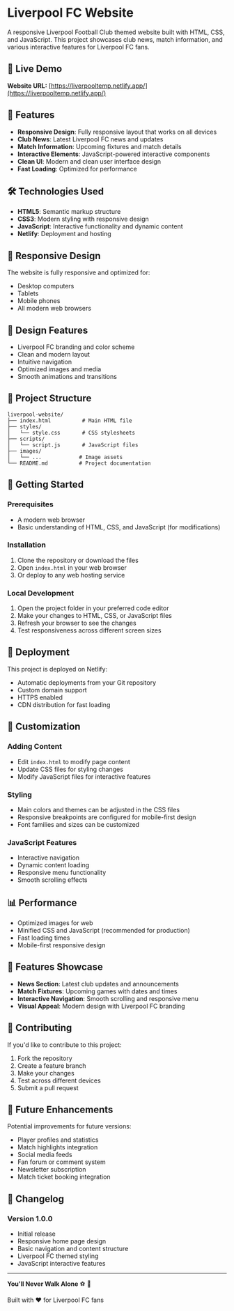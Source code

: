 # Liverpool FC Website

A responsive Liverpool Football Club themed website built with HTML, CSS, and JavaScript. This project showcases club news, match information, and various interactive features for Liverpool FC fans.

## 🔴 Live Demo

**Website URL:** [https://liverpooltemp.netlify.app/](https://liverpooltemp.netlify.app/)

## 🚀 Features

- **Responsive Design**: Fully responsive layout that works on all devices
- **Club News**: Latest Liverpool FC news and updates
- **Match Information**: Upcoming fixtures and match details
- **Interactive Elements**: JavaScript-powered interactive components
- **Clean UI**: Modern and clean user interface design
- **Fast Loading**: Optimized for performance

## 🛠️ Technologies Used

- **HTML5**: Semantic markup structure
- **CSS3**: Modern styling with responsive design
- **JavaScript**: Interactive functionality and dynamic content
- **Netlify**: Deployment and hosting

## 📱 Responsive Design

The website is fully responsive and optimized for:
- Desktop computers
- Tablets
- Mobile phones
- All modern web browsers

## 🎨 Design Features

- Liverpool FC branding and color scheme
- Clean and modern layout
- Intuitive navigation
- Optimized images and media
- Smooth animations and transitions

## 📂 Project Structure

```
liverpool-website/
├── index.html          # Main HTML file
├── styles/
│   └── style.css       # CSS stylesheets
├── scripts/
│   └── script.js       # JavaScript files
├── images/
│   └── ...            # Image assets
└── README.md          # Project documentation
```

## 🚀 Getting Started

### Prerequisites
- A modern web browser
- Basic understanding of HTML, CSS, and JavaScript (for modifications)

### Installation
1. Clone the repository or download the files
2. Open `index.html` in your web browser
3. Or deploy to any web hosting service

### Local Development
1. Open the project folder in your preferred code editor
2. Make your changes to HTML, CSS, or JavaScript files
3. Refresh your browser to see the changes
4. Test responsiveness across different screen sizes

## 📱 Deployment

This project is deployed on Netlify:
- Automatic deployments from your Git repository
- Custom domain support
- HTTPS enabled
- CDN distribution for fast loading

## 🔧 Customization

### Adding Content
- Edit `index.html` to modify page content
- Update CSS files for styling changes
- Modify JavaScript files for interactive features

### Styling
- Main colors and themes can be adjusted in the CSS files
- Responsive breakpoints are configured for mobile-first design
- Font families and sizes can be customized

### JavaScript Features
- Interactive navigation
- Dynamic content loading
- Responsive menu functionality
- Smooth scrolling effects

## 📊 Performance

- Optimized images for web
- Minified CSS and JavaScript (recommended for production)
- Fast loading times
- Mobile-first responsive design

## 🌟 Features Showcase

- **News Section**: Latest club updates and announcements
- **Match Fixtures**: Upcoming games with dates and times
- **Interactive Navigation**: Smooth scrolling and responsive menu
- **Visual Appeal**: Modern design with Liverpool FC branding

## 🤝 Contributing

If you'd like to contribute to this project:
1. Fork the repository
2. Create a feature branch
3. Make your changes
4. Test across different devices
5. Submit a pull request

## 🔄 Future Enhancements

Potential improvements for future versions:
- Player profiles and statistics
- Match highlights integration
- Social media feeds
- Fan forum or comment system
- Newsletter subscription
- Match ticket booking integration

## 📝 Changelog

### Version 1.0.0
- Initial release
- Responsive home page design
- Basic navigation and content structure
- Liverpool FC themed styling
- JavaScript interactive features

---

**You'll Never Walk Alone** ⚽ 🔴

Built with ❤️ for Liverpool FC fans
